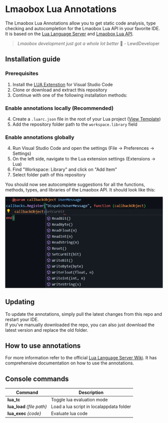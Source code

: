 # Lmaobox Lua Annotations

The Lmaobox Lua Annotations allow you to get static code analysis, type checking and autocompletion for the Lmaobox Lua API in your favorite IDE. It is based on the [Lua Language Server](https://github.com/luals/lua-language-server) and [Lmaobox Lua API](https://lmaobox.net/lua/).

> *Lmaobox development just got a whole lot better* 🧠 - LewdDeveloper

## Installation guide

### Prerequisites

1. Install the [LUA Extenstion](https://marketplace.visualstudio.com/items?itemName=sumneko.lua) for Visual Studio Code
2. Clone or download and extract this repository
3. Continue with one of the following installation methods:

### Enable annotations locally (Recommended)

4. Create a `.luarc.json` file in the root of your Lua project ([View Template](https://gist.github.com/lnx00/cdc17a6b6c4de799d4dbf2745ad19ba9))
5. Add the repository folder path to the `workspace.library` field

### Enable annotations globally

4. Run Visual Studio Code and open the settings (File -> Preferences -> Settings)
5. On the left side, navigate to the Lua extension settings (Extensions -> Lua)
6. Find "Workspace: Library" and click on "Add Item"
7. Select folder path of this repository

You should now see autocomplete suggestions for all the functions, methods, types, and libraries of the Lmaobox API. It should look like this:

![Preview](.github/images/AC_Preview.png)

## Updating

To update the annotations, simply pull the latest changes from this repo and restart your IDE.\
If you've manually downloaded the repo, you can also just download the latest version and replace the old folder.

## How to use annotations

For more information refer to the official  [Lua Language Server Wiki](https://luals.github.io/).
It has comprehensive documentation on how to use the annotations.

## Console commands

| Command | Description |
| - | - |
| **lua_tc** | Toggle lua evaluation mode |
| **lua_load** *{file path}* | Load a lua script in localappdata folder |
| **lua_exec** *{code}* | Evaluate lua code |
